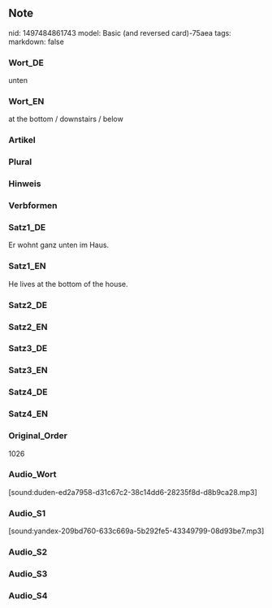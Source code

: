 ## Note
nid: 1497484861743
model: Basic (and reversed card)-75aea
tags: 
markdown: false

### Wort_DE
unten

### Wort_EN
at the bottom / downstairs / below

### Artikel


### Plural


### Hinweis


### Verbformen


### Satz1_DE
Er wohnt ganz unten im Haus.

### Satz1_EN
He lives at the bottom of the house.

### Satz2_DE


### Satz2_EN


### Satz3_DE


### Satz3_EN


### Satz4_DE


### Satz4_EN


### Original_Order
1026

### Audio_Wort
[sound:duden-ed2a7958-d31c67c2-38c14dd6-28235f8d-d8b9ca28.mp3]

### Audio_S1
[sound:yandex-209bd760-633c669a-5b292fe5-43349799-08d93be7.mp3]

### Audio_S2


### Audio_S3


### Audio_S4

